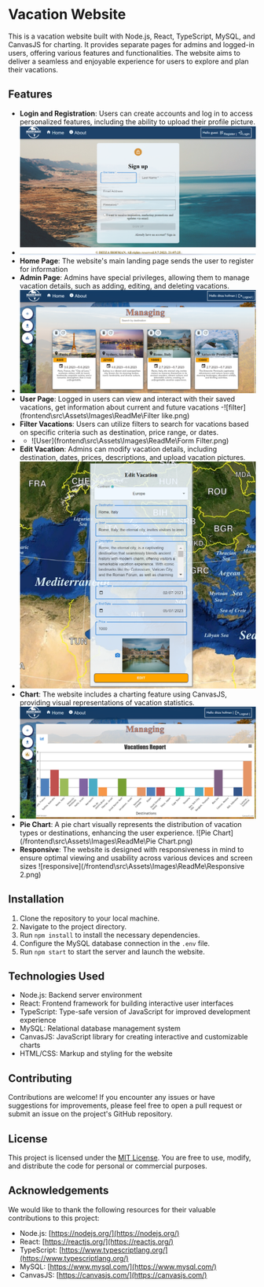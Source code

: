 # Vacation Website

This is a vacation website built with Node.js, React, TypeScript, MySQL, and CanvasJS for charting. It provides separate pages for admins and logged-in users, offering various features and functionalities. The website aims to deliver a seamless and enjoyable experience for users to explore and plan their vacations.

## Features

- **Login and Registration**: Users can create accounts and log in to access personalized features, including the ability to upload their profile picture.
- ![register](frontend\src\Assets\Images\ReadMe\Register.png)
- **Home Page**: The website's main landing page sends the user to register for information
- **Admin Page**: Admins have special privileges, allowing them to manage vacation details, such as adding, editing, and deleting vacations.
- ![Managing](frontend\src\Assets\Images\ReadMe\Managing.png)
- **User Page**: Logged in users can view and interact with their saved vacations, get information about current and future vacations
-![filter](frontend\src\Assets\Images\ReadMe\Filter like.png)
- **Filter Vacations**: Users can utilize filters to search for vacations based on specific criteria such as destination, price range, or dates.
- - ![User](frontend\src\Assets\Images\ReadMe\Form Filter.png)
- **Edit Vacation**: Admins can modify vacation details, including destination, dates, prices, descriptions, and upload vacation pictures.
-  ![Edit Vacation](frontend\src\Assets\Images\ReadMe\Edit.png)
- **Chart**: The website includes a charting feature using CanvasJS, providing visual representations of vacation statistics.
-   ![Chart](frontend\src\Assets\Images\ReadMe\Chart.png)
- **Pie Chart**: A pie chart visually represents the distribution of vacation types or destinations, enhancing the user experience.
   ![Pie Chart](/frontend\src\Assets\Images\ReadMe\Pie Chart.png)
- **Responsive**: The website is designed with responsiveness in mind to ensure optimal viewing and usability across various devices and screen sizes
   ![responsive](/frontend\src\Assets\Images\ReadMe\Responsive 2.png)
  
## Installation

1. Clone the repository to your local machine.
2. Navigate to the project directory.
3. Run `npm install` to install the necessary dependencies.
4. Configure the MySQL database connection in the `.env` file.
5. Run `npm start` to start the server and launch the website.

## Technologies Used

- Node.js: Backend server environment
- React: Frontend framework for building interactive user interfaces
- TypeScript: Type-safe version of JavaScript for improved development experience
- MySQL: Relational database management system
- CanvasJS: JavaScript library for creating interactive and customizable charts
- HTML/CSS: Markup and styling for the website

## Contributing

Contributions are welcome! If you encounter any issues or have suggestions for improvements, please feel free to open a pull request or submit an issue on the project's GitHub repository.

## License

This project is licensed under the [MIT License](https://opensource.org/licenses/MIT). You are free to use, modify, and distribute the code for personal or commercial purposes.

## Acknowledgements

We would like to thank the following resources for their valuable contributions to this project:

- Node.js: [https://nodejs.org/](https://nodejs.org/)
- React: [https://reactjs.org/](https://reactjs.org/)
- TypeScript: [https://www.typescriptlang.org/](https://www.typescriptlang.org/)
- MySQL: [https://www.mysql.com/](https://www.mysql.com/)
- CanvasJS: [https://canvasjs.com/](https://canvasjs.com/)

